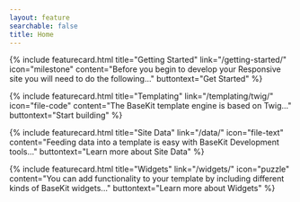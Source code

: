 ```yaml
---
layout: feature
searchable: false
title: Home
---
```


{% include featurecard.html title="Getting Started" link="/getting-started/" icon="milestone" content="Before you begin to develop your Responsive site you will need to do the following..." buttontext="Get Started" %}

{% include featurecard.html title="Templating" link="/templating/twig/" icon="file-code" content="The BaseKit template engine is based on Twig..." buttontext="Start building" %}

{% include featurecard.html title="Site Data" link="/data/" icon="file-text" content="Feeding data into a template is easy with BaseKit Development tools..." buttontext="Learn more about Site Data" %}

{% include featurecard.html title="Widgets" link="/widgets/" icon="puzzle" content="You can add functionality to your template by including different kinds of BaseKit widgets..." buttontext="Learn more about Widgets" %}
